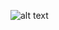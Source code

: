 ![alt text](https://cdn.discordapp.com/attachments/913096981197500479/1138653297729863740/New_Project_8.png)
